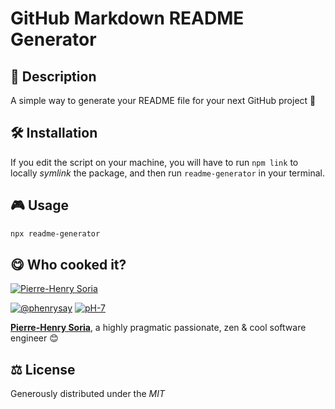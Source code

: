# GitHub Markdown README Generator

## 📄 Description

A simple way to generate your README file for your next GitHub project 🤗

## 🛠 Installation

If you edit the script on your machine, you will have to run `npm link` to locally _symlink_ the package, and then run `readme-generator` in your terminal.

## 🎮 Usage

```bash
npx readme-generator
```

## 😋 Who cooked it?

[![Pierre-Henry Soria](https://avatars0.githubusercontent.com/u/1325411?s=200)](https://ph7.me "My personal website :-)")

[![@phenrysay][twitter-image]](https://twitter.com/phenrysay) [![pH-7][github-image]](https://github.com/ph-7)

**[Pierre-Henry Soria](https://ph7.me)**, a highly pragmatic passionate, zen &amp; cool software engineer 😊

## ⚖️ License

Generously distributed under the _MIT_

<!-- GitHub's Markdown reference links -->

[twitter-image]: https://img.shields.io/badge/Twitter-1DA1F2?style=for-the-badge&logo=twitter&logoColor=white
[github-image]: https://img.shields.io/badge/GitHub-100000?style=for-the-badge&logo=github&logoColor=white
